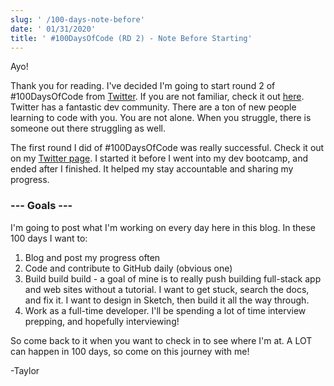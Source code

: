 ```yaml
---
slug: ' /100-days-note-before'
date: ' 01/31/2020'
title: ' #100DaysOfCode (RD 2) - Note Before Starting'
---
```

Ayo! 

Thank you for reading. I've decided I'm going to start round 2 of #100DaysOfCode from [Twitter](https://twitter.com/codewithtaylor). If you are not familiar, check it out [here](https://twitter.com/search?q=%23100DaysOfCode&src=typeahead_click). Twitter has a fantastic dev community. There are a ton of new people learning to code with you. You are not alone. When you struggle, there is someone out there struggling as well.

The first round I did of #100DaysOfCode was really successful. Check it out on my [Twitter page](https://twitter.com/codewithtaylor). I started it before I went into my dev bootcamp, and ended after I finished. It helped my stay accountable and sharing my progress. 

### \--- Goals ---

I'm going to post what I'm working on every day here in this blog. In these 100 days I want to:         

1. Blog and post my progress often         
2. Code and contribute to GitHub daily (obvious one)
3. Build build build - a goal of mine is to really push building full-stack app           and web sites without a tutorial. I want to get stuck, search the docs, and 
            fix it. I want to design in Sketch, then build it all the way through.
4. Work as a full-time developer. I'll be spending a lot of time interview            prepping, and hopefully interviewing!

So come back to it when you want to check in to see where I'm at.  A LOT can happen in 100 days, so come on this journey with me!

\-Taylor
